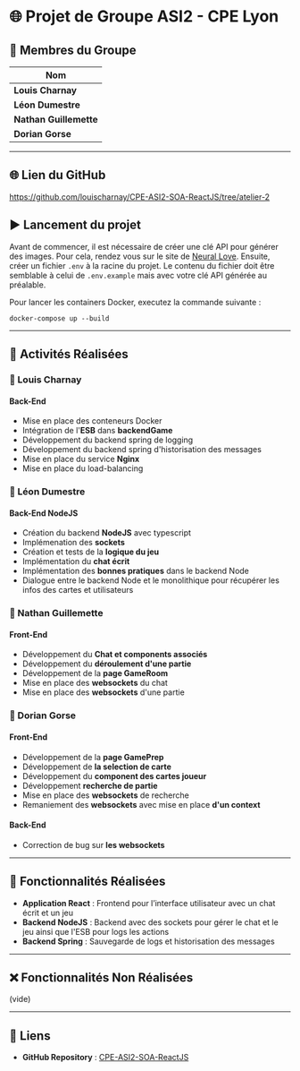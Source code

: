 # 🌐 Projet de Groupe ASI2 - CPE Lyon

## 👥 Membres du Groupe 

| Nom                |
|--------------------|
| **Louis Charnay**  |
| **Léon Dumestre**  |
| **Nathan Guillemette** |
| **Dorian Gorse**   |

---

## 🌐 Lien du GitHub

https://github.com/louischarnay/CPE-ASI2-SOA-ReactJS/tree/atelier-2

## ▶️ Lancement du projet

Avant de commencer, il est nécessaire de créer une clé API pour générer des images. Pour cela, rendez vous sur le site de [Neural Love](https://docs.neural.love/docs/getting-started).
Ensuite, créer un fichier `.env` à la racine du projet. Le contenu du fichier doit être semblable à celui de `.env.example` mais avec votre clé API générée au préalable.

Pour lancer les containers Docker, executez la commande suivante :
```
docker-compose up --build
```

---

## 🚀 Activités Réalisées

### 📌 Louis Charnay
#### Back-End
- Mise en place des conteneurs Docker
- Intégration de l'**ESB** dans **backendGame**
- Développement du backend spring de logging
- Développement du backend spring d'historisation des messages
- Mise en place du service **Nginx**
- Mise en place du load-balancing

### 📌 Léon Dumestre
#### Back-End NodeJS
- Création du backend **NodeJS** avec typescript
- Implémenation des **sockets**
- Création et tests de la **logique du jeu**
- Implémentation du **chat écrit**
- Implémentation des **bonnes pratiques** dans le backend Node
- Dialogue entre le backend Node et le monolithique pour récupérer les infos des cartes et utilisateurs

### 📌 Nathan Guillemette

#### Front-End
- Développement du **Chat et components associés**
- Développement du **déroulement d'une partie**
- Développement de la **page GameRoom**
- Mise en place des **websockets** du chat
- Mise en place des **websockets** d'une partie  

### 📌 Dorian Gorse

#### Front-End
- Développement de la **page GamePrep**
- Développement de **la selection de carte**
- Développement du **component des cartes joueur**
- Développement **recherche de partie**
- Mise en place des **websockets** de recherche
- Remaniement des **websockets** avec mise en place **d'un context** 

#### Back-End
- Correction de bug sur **les websockets**

---

## 📝 Fonctionnalités Réalisées

- **Application React** : Frontend pour l’interface utilisateur avec un chat écrit et un jeu
- **Backend NodeJS** : Backend avec des sockets pour gérer le chat et le jeu ainsi que l'ESB pour logs les actions
- **Backend Spring** : Sauvegarde de logs et historisation des messages

---

## ❌ Fonctionnalités Non Réalisées
(vide)

---

## 🔗 Liens

- **GitHub Repository** : [CPE-ASI2-SOA-ReactJS](https://github.com/louischarnay/CPE-ASI2-SOA-ReactJS)


